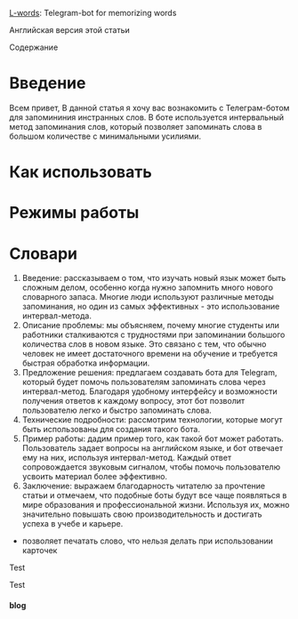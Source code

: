  [L-words](https://t.me/l_words_bot): Telegram-bot for memorizing words

Английская версия этой статьи

Содержание

# Введение
Всем привет,
В данной статья я хочу вас вознакомить с Телеграм-ботом для запомининия инстранных слов. В боте используется интервальный метод запоминания слов, который позволяет запоминать слова в большом количестве с минимальными усилиями.
# Как использовать
# Режимы работы
# Словари
1. Введение: рассказываем о том, что изучать новый язык может быть сложным делом, особенно когда нужно запомнить много нового словарного запаса. Многие люди используют различные методы запоминания, но один из самых эффективных - это использование интервал-метода.
2. Описание проблемы: мы объясняем, почему многие студенты или работники сталкиваются с трудностями при запоминании большого количества слов в новом языке. Это связано с тем, что обычно человек не имеет достаточного времени на обучение и требуется быстрая обработка информации.
3. Предложение решения: предлагаем создавать бота для Telegram, который будет помочь пользователям запоминать слова через интервал-метод. Благодаря удобному интерфейсу и возможности получения ответов к каждому вопросу, этот бот позволит пользователю легко и быстро запоминать слова.
4. Технические подробности: рассмотрим технологии, которые могут быть использованы для создания такого бота.
5. Пример работы: дадим пример того, как такой бот может работать. Пользователь задает вопросы на английском языке, и бот отвечает ему на них, используя интервал-метод. Каждый ответ сопровождается звуковым сигналом, чтобы помочь пользователю усвоить материал более эффективно.
6. Заключение: выражаем благодарность читателю за прочтение статьи и отмечаем, что подобные боты будут все чаще появляться в мире образования и профессиональной жизни. Используя их, можно значительно повышать свою производительность и достигать успеха в учебе и карьере.
- позволяет печатать слово, что нельзя делать при использовании карточек


Test

Test

#### blog
